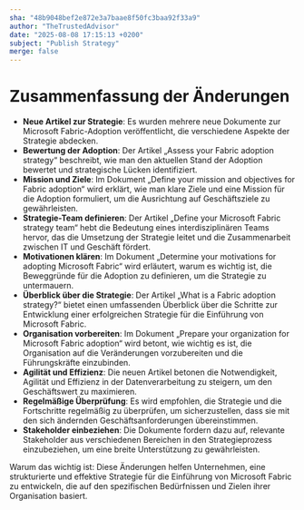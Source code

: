 ```yaml
---
sha: "48b9048bef2e872e3a7baae8f50fc3baa92f33a9"
author: "TheTrustedAdvisor"
date: "2025-08-08 17:15:13 +0200"
subject: "Publish Strategy"
merge: false
---
```


# Zusammenfassung der Änderungen

- **Neue Artikel zur Strategie**: Es wurden mehrere neue Dokumente zur Microsoft Fabric-Adoption veröffentlicht, die verschiedene Aspekte der Strategie abdecken.
- **Bewertung der Adoption**: Der Artikel „Assess your Fabric adoption strategy“ beschreibt, wie man den aktuellen Stand der Adoption bewertet und strategische Lücken identifiziert.
- **Mission und Ziele**: Im Dokument „Define your mission and objectives for Fabric adoption“ wird erklärt, wie man klare Ziele und eine Mission für die Adoption formuliert, um die Ausrichtung auf Geschäftsziele zu gewährleisten.
- **Strategie-Team definieren**: Der Artikel „Define your Microsoft Fabric strategy team“ hebt die Bedeutung eines interdisziplinären Teams hervor, das die Umsetzung der Strategie leitet und die Zusammenarbeit zwischen IT und Geschäft fördert.
- **Motivationen klären**: Im Dokument „Determine your motivations for adopting Microsoft Fabric“ wird erläutert, warum es wichtig ist, die Beweggründe für die Adoption zu definieren, um die Strategie zu untermauern.
- **Überblick über die Strategie**: Der Artikel „What is a Fabric adoption strategy?“ bietet einen umfassenden Überblick über die Schritte zur Entwicklung einer erfolgreichen Strategie für die Einführung von Microsoft Fabric.
- **Organisation vorbereiten**: Im Dokument „Prepare your organization for Microsoft Fabric adoption“ wird betont, wie wichtig es ist, die Organisation auf die Veränderungen vorzubereiten und die Führungskräfte einzubinden.
- **Agilität und Effizienz**: Die neuen Artikel betonen die Notwendigkeit, Agilität und Effizienz in der Datenverarbeitung zu steigern, um den Geschäftswert zu maximieren.
- **Regelmäßige Überprüfung**: Es wird empfohlen, die Strategie und die Fortschritte regelmäßig zu überprüfen, um sicherzustellen, dass sie mit den sich ändernden Geschäftsanforderungen übereinstimmen.
- **Stakeholder einbeziehen**: Die Dokumente fordern dazu auf, relevante Stakeholder aus verschiedenen Bereichen in den Strategieprozess einzubeziehen, um eine breite Unterstützung zu gewährleisten.

Warum das wichtig ist: Diese Änderungen helfen Unternehmen, eine strukturierte und effektive Strategie für die Einführung von Microsoft Fabric zu entwickeln, die auf den spezifischen Bedürfnissen und Zielen ihrer Organisation basiert.

